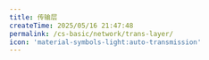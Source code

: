 ```yaml
---
title: 传输层
createTime: 2025/05/16 21:47:48
permalink: /cs-basic/network/trans-layer/
icon: 'material-symbols-light:auto-transmission'
---
```

